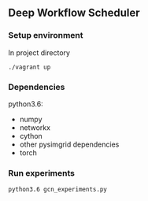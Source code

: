 ## Deep Workflow Scheduler

### Setup environment
In project directory

```
./vagrant up
```

### Dependencies

python3.6:
* numpy 
* networkx 
* cython
* other pysimgrid dependencies
* torch

### Run experiments
```
python3.6 gcn_experiments.py
```
